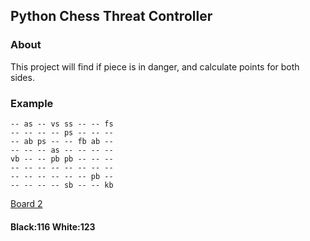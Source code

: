 ## Python Chess Threat Controller

### About

This project will find if piece is in danger, and calculate points for both sides.

### Example

```
-- as -- vs ss -- -- fs
-- -- -- -- ps -- -- --
-- ab ps -- -- fb ab --
-- -- -- as -- -- -- --
vb -- -- pb pb -- -- --
-- -- -- -- -- -- -- --
-- -- -- -- -- -- pb --
-- -- -- -- sb -- -- kb
```

[Board 2](https://raw.githubusercontent.com/scancetin/chess-threat-l/master/examples/board2.png)

#### Black:116	White:123
